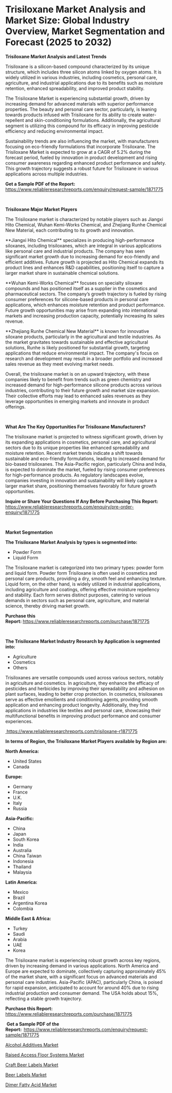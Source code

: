 <p><h1>Trisiloxane Market Analysis and Market Size: Global Industry Overview, Market Segmentation and Forecast (2025 to 2032)</h1></p><p><strong>Trisiloxane Market Analysis and Latest Trends</strong></p>
<p><p>Trisiloxane is a silicon-based compound characterized by its unique structure, which includes three silicon atoms linked by oxygen atoms. It is widely utilized in various industries, including cosmetics, personal care, agriculture, and industrial applications due to its benefits such as moisture retention, enhanced spreadability, and improved product stability.</p><p>The Trisiloxane Market is experiencing substantial growth, driven by increasing demand for advanced materials with superior performance properties. The beauty and personal care sector, particularly, is leaning towards products infused with Trisiloxane for its ability to create water-repellent and skin-conditioning formulations. Additionally, the agricultural segment is utilizing this compound for its efficacy in improving pesticide efficiency and reducing environmental impact.</p><p>Sustainability trends are also influencing the market, with manufacturers focusing on eco-friendly formulations that incorporate Trisiloxane. The Trisiloxane Market is expected to grow at a CAGR of 5.2% during the forecast period, fueled by innovation in product development and rising consumer awareness regarding enhanced product performance and safety. This growth trajectory suggests a robust future for Trisiloxane in various applications across multiple industries.</p></p>
<p><strong>Get a Sample PDF of the Report:&nbsp;</strong> <a href="https://www.reliableresearchreports.com/enquiry/request-sample/1871775?utm_campaign=10&utm_medium=2&utm_source=Github&utm_content=ia&utm_term=31032025&utm_id=trisiloxane">https://www.reliableresearchreports.com/enquiry/request-sample/1871775</a></p>
<p>&nbsp;</p>
<p><strong>Trisiloxane Major Market Players</strong></p>
<p><p>The Trisiloxane market is characterized by notable players such as Jiangxi Hito Chemical, Wuhan Kemi-Works Chemical, and Zhejiang Runhe Chemical New Material, each contributing to its growth and innovation. </p><p>**Jiangxi Hito Chemical** specializes in producing high-performance siloxanes, including trisiloxanes, which are integral in various applications like personal care and industrial products. The company has seen significant market growth due to increasing demand for eco-friendly and efficient additives. Future growth is projected as Hito Chemical expands its product lines and enhances R&D capabilities, positioning itself to capture a larger market share in sustainable chemical solutions.</p><p>**Wuhan Kemi-Works Chemical** focuses on specialty siloxane compounds and has positioned itself as a supplier in the cosmetics and pharmaceutical sectors. The company’s growth trajectory is fueled by rising consumer preferences for silicone-based products in personal care applications, which enhances moisture retention and product performance. Future growth opportunities may arise from expanding into international markets and increasing production capacity, potentially increasing its sales revenue.</p><p>**Zhejiang Runhe Chemical New Material** is known for innovative siloxane products, particularly in the agricultural and textile industries. As the market gravitates towards sustainable and effective agricultural solutions, Runhe is likely positioned for substantial growth, targeting applications that reduce environmental impact. The company's focus on research and development may result in a broader portfolio and increased sales revenue as they meet evolving market needs.</p><p>Overall, the trisiloxane market is on an upward trajectory, with these companies likely to benefit from trends such as green chemistry and increased demand for high-performance silicone products across various industries, contributing to their future growth and market size expansion. Their collective efforts may lead to enhanced sales revenues as they leverage opportunities in emerging markets and innovate in product offerings.</p></p>
<p>&nbsp;</p>
<p><strong>What Are The Key Opportunities For Trisiloxane Manufacturers?</strong></p>
<p><p>The trisiloxane market is projected to witness significant growth, driven by its expanding applications in cosmetics, personal care, and agricultural sectors due to its unique properties like enhanced spreadability and moisture retention. Recent market trends indicate a shift towards sustainable and eco-friendly formulations, leading to increased demand for bio-based trisiloxanes. The Asia-Pacific region, particularly China and India, is expected to dominate the market, fueled by rising consumer preferences for high-performance products. As regulatory landscapes evolve, companies investing in innovation and sustainability will likely capture a larger market share, positioning themselves favorably for future growth opportunities.</p></p>
<p><strong>Inquire or Share Your Questions If Any Before Purchasing This Report:</strong> <a href="https://www.reliableresearchreports.com/enquiry/pre-order-enquiry/1871775?utm_campaign=10&utm_medium=2&utm_source=Github&utm_content=ia&utm_term=31032025&utm_id=trisiloxane">https://www.reliableresearchreports.com/enquiry/pre-order-enquiry/1871775</a></p>
<p>&nbsp;</p>
<p><strong>Market Segmentation</strong></p>
<p><strong>The Trisiloxane Market Analysis by types is segmented into:</strong></p>
<p><ul><li>Powder Form</li><li>Liquid Form</li></ul></p>
<p><p>The Trisiloxane market is categorized into two primary types: powder form and liquid form. Powder form Trisiloxane is often used in cosmetics and personal care products, providing a dry, smooth feel and enhancing texture. Liquid form, on the other hand, is widely utilized in industrial applications, including agriculture and coatings, offering effective moisture repellency and stability. Each form serves distinct purposes, catering to various demands in sectors such as personal care, agriculture, and material science, thereby driving market growth.</p></p>
<p><strong>Purchase this Report:&nbsp;</strong><a href="https://www.reliableresearchreports.com/purchase/1871775?utm_campaign=10&utm_medium=2&utm_source=Github&utm_content=ia&utm_term=31032025&utm_id=trisiloxane">https://www.reliableresearchreports.com/purchase/1871775</a></p>
<p>&nbsp;</p>
<p><strong>The Trisiloxane Market Industry Research by Application is segmented into:</strong></p>
<p><ul><li>Agriculture</li><li>Cosmetics</li><li>Others</li></ul></p>
<p><p>Trisiloxanes are versatile compounds used across various sectors, notably in agriculture and cosmetics. In agriculture, they enhance the efficacy of pesticides and herbicides by improving their spreadability and adhesion on plant surfaces, leading to better crop protection. In cosmetics, trisiloxanes serve as effective emollients and conditioning agents, providing smooth application and enhancing product longevity. Additionally, they find applications in industries like textiles and personal care, showcasing their multifunctional benefits in improving product performance and consumer experiences.</p></p>
<p><a href="https://www.reliableresearchreports.com/trisiloxane-r1871775?utm_campaign=10&utm_medium=2&utm_source=Github&utm_content=ia&utm_term=31032025&utm_id=trisiloxane">&nbsp;https://www.reliableresearchreports.com/trisiloxane-r1871775</a></p>
<p><strong>In terms of Region, the Trisiloxane Market Players available by Region are:</strong></p>
<p>
    <p> <strong> North America: </strong>
        <ul>
            <li>United States</li>
            <li>Canada</li>
        </ul>
        </p> 
    <p> <strong> Europe: </strong>
        <ul>
            <li>Germany</li>
            <li>France</li>
            <li>U.K.</li>
            <li>Italy</li>
            <li>Russia</li>
        </ul>
        </p> 
    <p> <strong> Asia-Pacific: </strong>
        <ul>
            <li>China</li>
            <li>Japan</li>
            <li>South Korea</li>
            <li>India</li>
            <li>Australia</li>
            <li>China Taiwan</li>
            <li>Indonesia</li>
            <li>Thailand</li>
            <li>Malaysia</li>
        </ul>
        </p> 
    <p> <strong> Latin America: </strong>
        <ul>
            <li>Mexico</li>
            <li>Brazil</li>
            <li>Argentina Korea</li>
            <li>Colombia</li>
        </ul>
        </p> 
    <p> <strong> Middle East & Africa: </strong>
        <ul>
            <li>Turkey</li>
            <li>Saudi</li>
            <li>Arabia</li>
            <li>UAE</li>
            <li>Korea</li>
        </ul>
    </p>
    </p>
<p><p>The Trisiloxane market is experiencing robust growth across key regions, driven by increasing demand in various applications. North America and Europe are expected to dominate, collectively capturing approximately 45% of the market share, with a significant focus on advanced materials and personal care industries. Asia-Pacific (APAC), particularly China, is poised for rapid expansion, anticipated to account for around 40% due to rising industrial production and consumer demand. The USA holds about 15%, reflecting a stable growth trajectory.</p></p>
<p><strong>Purchase this Report: </strong><a href="https://www.reliableresearchreports.com/purchase/1871775?utm_campaign=10&utm_medium=2&utm_source=Github&utm_content=ia&utm_term=31032025&utm_id=trisiloxane">https://www.reliableresearchreports.com/purchase/1871775</a></p>
<p>&nbsp;<strong>Get a Sample PDF of the Report:&nbsp;&nbsp;</strong><a href="https://www.reliableresearchreports.com/enquiry/request-sample/1871775?utm_campaign=10&utm_medium=2&utm_source=Github&utm_content=ia&utm_term=31032025&utm_id=trisiloxane">https://www.reliableresearchreports.com/enquiry/request-sample/1871775</a></p>
<p><strong></strong></p>
<p><p><a href="https://github.com/rubiogruis0p/Market-Research-Report-List-1/blob/main/alcohol-additives-market.md?utm_campaign=10&utm_medium=2&utm_source=Github&utm_content=ia&utm_term=31032025&utm_id=trisiloxane">Alcohol Additives Market</a></p><p><a href="https://github.com/nagateyisu29/Market-Research-Report-List-1/blob/main/raised-access-floor-systems-market.md?utm_campaign=10&utm_medium=2&utm_source=Github&utm_content=ia&utm_term=31032025&utm_id=trisiloxane">Raised Access Floor Systems Market</a></p><p><a href="https://github.com/kaniselway4c/Market-Research-Report-List-1/blob/main/craft-beer-labels-market.md?utm_campaign=10&utm_medium=2&utm_source=Github&utm_content=ia&utm_term=31032025&utm_id=trisiloxane">Craft Beer Labels Market</a></p><p><a href="https://github.com/steegwajma22/Market-Research-Report-List-1/blob/main/beer-labels-market.md?utm_campaign=10&utm_medium=2&utm_source=Github&utm_content=ia&utm_term=31032025&utm_id=trisiloxane">Beer Labels Market</a></p><p><a href="https://github.com/rokiahgrendy/Market-Research-Report-List-1/blob/main/dimer-fatty-acid-market.md?utm_campaign=10&utm_medium=2&utm_source=Github&utm_content=ia&utm_term=31032025&utm_id=trisiloxane">Dimer Fatty Acid Market</a></p></p>